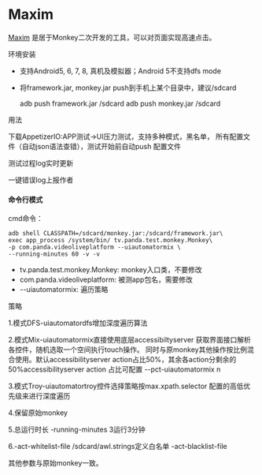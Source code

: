 # Maxim

[Maxim](https://github.com/zhangzhao4444/Maxim)
是居于Monkey二次开发的工具，可以对页面实现高速点击。

环境安装

- 支持Android5, 6, 7, 8, 真机及模拟器；Android 5不支持dfs mode

- 将framework.jar, monkey.jar push到手机上某个目录中，建议/sdcard

    
    adb push framework.jar /sdcard
    adb push monkey.jar /sdcard
    
用法

下载AppetizerIO:APP测试->UI压力测试，支持多种模式，黑名单，
所有配置文件（自动json语法查错），测试开始前自动push
配置文件

测试过程log实时更新

一键错误log上报作者

#### 命令行模式

cmd命令：

    adb shell CLASSPATH=/sdcard/monkey.jar:/sdcard/framework.jar\
    exec app_process /system/bin/ tv.panda.test.monkey.Monkey\
    -p com.panda.videoliveplatform --uiautomatormix \
    --running-minutes 60 -v -v
    

- tv.panda.test.monkey.Monkey: monkey入口类，不要修改        
- com.panda.videoliveplatform: 被测app包名，需要修改       
- --uiautomatormix: 遍历策略

策略

1.模式DFS-uiautomatordfs增加深度遍历算法       

2.模式Mix-uiautomatormix直接使用底层accessibiltyserver
获取界面接口解析各控件，随机选取一个空间执行touch操作。
同时与原monkey其他操作按比例混合使用。默认accessibilityserver
action占比50%，其余各action分剩余的50%accessibilityserver
action 占比可配置 --pct-uiautomatormix n  

3.模式Troy-uiautomatortroy控件选择策略按max.xpath.selector
配置的高低优先级来进行深度遍历

4.保留原始monkey

5.总运行时长 -running-minutes 3运行3分钟

6.-act-whitelist-file /sdcard/awl.strings定义白名单 -act-blacklist-file

其他参数与原始monkey一致。

      